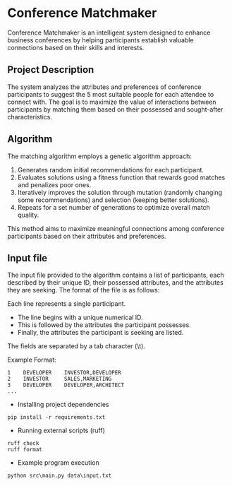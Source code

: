 # Conference Matchmaker

Conference Matchmaker is an intelligent system designed to enhance business conferences by helping participants establish valuable connections based on their skills and interests.

## Project Description

The system analyzes the attributes and preferences of conference participants to suggest the 5 most suitable people for each attendee to connect with. The goal is to maximize the value of interactions between participants by matching them based on their possessed and sought-after characteristics.

## Algorithm

The matching algorithm employs a genetic algorithm approach:

1. Generates random initial recommendations for each participant.
2. Evaluates solutions using a fitness function that rewards good matches and penalizes poor ones.
3. Iteratively improves the solution through mutation (randomly changing some recommendations) and selection (keeping better solutions).
4. Repeats for a set number of generations to optimize overall match quality.

This method aims to maximize meaningful connections among conference participants based on their attributes and preferences.

## Input file

The input file provided to the algorithm contains a list of 
participants, each described by their unique ID, their possessed attributes, and the attributes they are seeking. The format of the file is as follows:

Each line represents a single participant.
- The line begins with a unique numerical ID.
- This is followed by the attributes the participant possesses.
- Finally, the attributes the participant is seeking are listed.

The fields are separated by a tab character (\t). 

Example Format:
```commandline
1    DEVELOPER    INVESTOR,DEVELOPER
2    INVESTOR     SALES,MARKETING
3    DEVELOPER    DEVELOPER,ARCHITECT
...
```



- Installing project dependencies 
```
pip install -r requirements.txt
```
- Running external scripts (ruff)
```
ruff check 
ruff format
```
- Example program execution
```
python src\main.py data\input.txt
```
